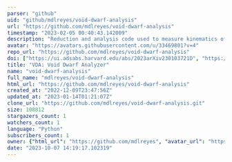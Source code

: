 ```yaml
---
parser: "github"
uid: "github/mdlreyes/void-dwarf-analysis"
url: "https://github.com/mdlreyes/void-dwarf-analysis"
timestamp: "2023-02-05 00:40:43.142009"
description: "Reduction and analysis code used to measure kinematics of void dwarf galaxies"
avatar: "https://avatars.githubusercontent.com/u/33469801?v=4"
repo_url: "https://github.com/mdlreyes/void-dwarf-analysis"
doi: ["https://ui.adsabs.harvard.edu/abs/2023arXiv230103721D", "https://ui.adsabs.harvard.edu/abs/2023ascl.soft01020D/abstract"]
title: "VDA: Void Dwarf Analyzer"
name: "void-dwarf-analysis"
full_name: "mdlreyes/void-dwarf-analysis"
html_url: "https://github.com/mdlreyes/void-dwarf-analysis"
created_at: "2022-12-09T23:47:56Z"
updated_at: "2023-01-14T01:21:07Z"
clone_url: "https://github.com/mdlreyes/void-dwarf-analysis.git"
size: 108812
stargazers_count: 1
watchers_count: 1
language: "Python"
subscribers_count: 1
owner: {"html_url": "https://github.com/mdlreyes", "avatar_url": "https://avatars.githubusercontent.com/u/33469801?v=4", "login": "mdlreyes", "type": "User"}
date: "2023-10-07 14:19:17.102319"
---
```

